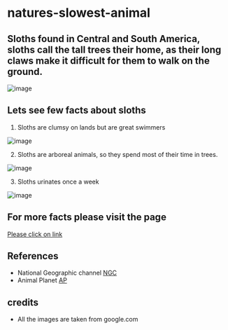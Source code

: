 # natures-slowest-animal

## Sloths found in Central and South America, sloths call the tall trees their home, as their long claws make it difficult for them to walk on the ground.

![image](https://c402277.ssl.cf1.rackcdn.com/photos/6526/images/hero_small/sloth_%28c%29_Jorge_Salas_International_Expeditions.JPG?1394634201)

## Lets see few facts about sloths

1. Sloths are clumsy on lands but are great swimmers

![image](https://assets3.thrillist.com/v1/image/2557716/size/tmg-article_tall;jpeg_quality=20.jpg)

2. Sloths are arboreal animals, so they spend most of their time in trees.

![image](https://media.mnn.com/assets/images/2017/01/Sloth-Hanging-Tree-Branch.jpg.638x0_q80_crop-smart.jpg)

3. Sloths urinates once a week

![image](https://i.pinimg.com/originals/73/53/6f/73536f6de9685ba63c4b3b93e1a59b5b.jpg)

## For more facts please visit the page 
[Please click on link](https://www.globalanimal.org/2014/06/17/15-surprising-sloth-facts/118906/)

## References
- National Geographic channel [NGC](https://www.nationalgeographic.com/animals/mammals/group/three-toed-sloths/)
- Animal Planet [AP](https://www.animalplanet.com/)

## credits
- All the images are taken from google.com
